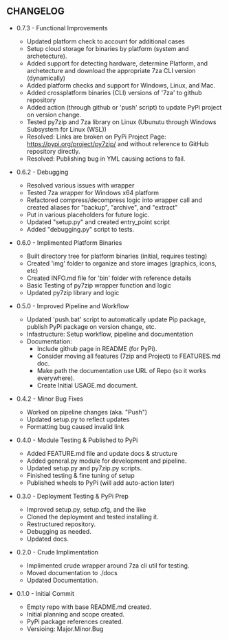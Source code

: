 ## CHANGELOG
- 0.7.3 - Functional Improvements
  - Updated platform check to account for additional cases
  - Setup cloud storage for binaries by platform (system and archetecture).
  - Added support for detecting hardware, determine Platform, and archetecture and download 
    the appropriate 7za CLI version (dynamically)
  - Added platform checks and support for Windows, Linux, and Mac.
  - Added crossplatform binaries (CLI) versions of '7za' to github repository
  - Added action (through github or 'push' script) to update PyPi project on version change.
  - Tested py7zip and 7za library on Linux (Ubunutu through Windows Subsystem for Linux (WSL))
  - Resolved: Links are broken on PyPi Project Page: https://pypi.org/project/py7zip/
    and without reference to GitHub repository directly.
  - Resolved: Publishing bug in YML causing actions to fail.

- 0.6.2 - Debugging
  - Resolved various issues with wrapper
  - Tested 7za wrapper for Windows x64 platform
  - Refactored compress/decompress logic into wrapper call
    and created aliases for "backup", "archive", and "extract"
  - Put in various placeholders for future logic.
  - Updated "setup.py" and created entry_point script
  - Added "debugging.py" script to tests.

- 0.6.0 - Implimented Platform Binaries
  - Built directory tree for platform binaries (initial, requires testing)
  - Created 'img' folder to organize and store images (graphics, icons, etc)
  - Created INFO.md file for 'bin' folder with reference details
  - Basic Testing of py7zip wrapper function and logic
  - Updated py7zip library and logic

- 0.5.0 - Improved Pipeline and Workflow
  - Updated 'push.bat' script to automatically update Pip package, publish PyPi package on version change, etc.
  - Infastructure: Setup workflow, pipeline and documentation
  - Documentation:
    - Include github page in README (for PyPi).
    - Consider moving all features (7zip and Project) to FEATURES.md doc.
    - Make path the documentation use URL of Repo (so it works everywhere).
    - Create Initial USAGE.md document.

- 0.4.2 - Minor Bug Fixes
  - Worked on pipeline changes (aka. "Push")
  - Updated setup.py to reflect updates
  - Formatting bug caused invalid link

- 0.4.0 - Module Testing & Published to PyPi
  - Added FEATURE.md file and update docs & structure
  - Added general.py module for development and pipeline.
  - Updated setup.py and py7zip.py scripts.
  - Finished testing & fine tuning of setup
  - Published wheels to PyPi (will add auto-action later)

- 0.3.0 - Deployment Testing & PyPi Prep
  - Improved setup.py, setup.cfg, and the like
  - Cloned the deployment and tested installing it.
  - Restructured repository.
  - Debugging as needed.
  - Updated docs.

- 0.2.0 - Crude Implimentation
  - Implimented crude wrapper around 7za cli util for testing.
  - Moved documentation to ./docs
  - Updated Documentation.

- 0.1.0 - Initial Commit
  - Empty repo with base README.md created.
  - Initial planning and scope created.
  - PyPi package references created.
  - Versioing: Major.Minor.Bug